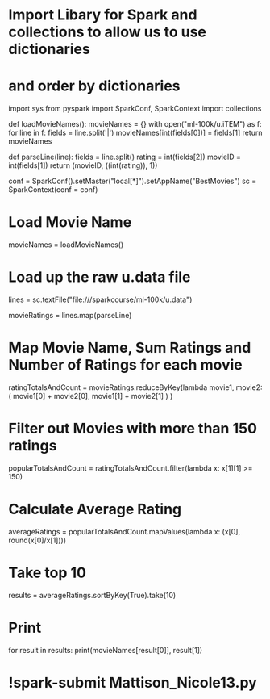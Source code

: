 # Import Libary for Spark and collections to allow us to use dictionaries
# and order by dictionaries
import sys
from pyspark import SparkConf, SparkContext
import collections


def loadMovieNames():
    movieNames = {}
    with open("ml-100k/u.iTEM") as f:
        for line in f:
            fields = line.split('|')
            movieNames[int(fields[0])] = fields[1]
    return movieNames

def parseLine(line):
    fields = line.split()
    rating = int(fields[2])
    movieID = int(fields[1])
    return (movieID, ((int(rating)), 1))


conf = SparkConf().setMaster("local[*]").setAppName("BestMovies")
sc = SparkContext(conf = conf)
    

# Load Movie Name
movieNames = loadMovieNames()

# Load up the raw u.data file
lines = sc.textFile("file:///sparkcourse/ml-100k/u.data")

movieRatings = lines.map(parseLine)

# Map Movie Name, Sum Ratings and Number of Ratings for each movie
ratingTotalsAndCount = movieRatings.reduceByKey(lambda movie1, movie2: ( movie1[0] + movie2[0], movie1[1] + movie2[1] ) )
# Filter out Movies with more than 150 ratings
popularTotalsAndCount = ratingTotalsAndCount.filter(lambda x: x[1][1] >= 150)
# Calculate Average Rating
averageRatings = popularTotalsAndCount.mapValues(lambda x: (x[0], round(x[0]/x[1])))
# Take top 10
results = averageRatings.sortByKey(True).take(10)

# Print
for result in results:
   print(movieNames[result[0]], result[1])


# !spark-submit Mattison_Nicole13.py
